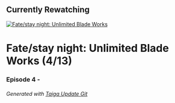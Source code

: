 ﻿
## Currently Rewatching

[![Fate/stay night: Unlimited Blade Works](https://s4.anilist.co/file/anilistcdn/media/anime/cover/medium/nx19603-pc0lrFinBpTg.jpg)](https://anilist.co/anime/19603)

# Fate/stay night: Unlimited Blade Works (4/13)

### Episode 4 - 

###### *Generated with [Taiga Update Git](https://github.com/nike4613/taiga-update-git)*